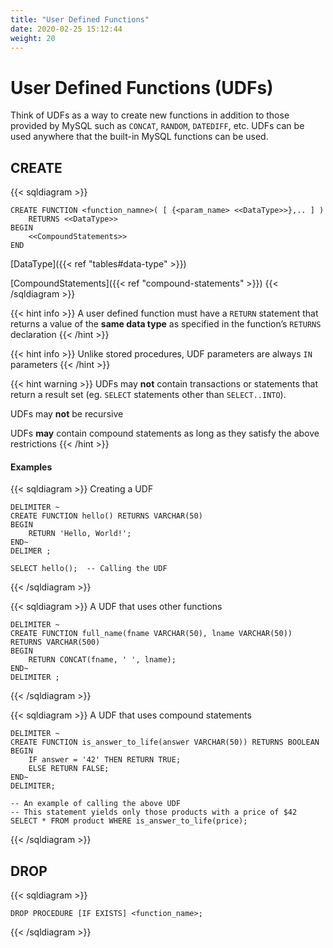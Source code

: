 ```yaml
---
title: "User Defined Functions"
date: 2020-02-25 15:12:44
weight: 20
---
```


# User Defined Functions (UDFs)

Think of UDFs as a way to create new functions in addition to those provided by MySQL such as `CONCAT`, `RANDOM`, `DATEDIFF`, etc.  UDFs can be used anywhere that the built-in MySQL functions can be used.

## CREATE

{{< sqldiagram >}}
```mysql
CREATE FUNCTION <function_namne>( [ {<param_name> <<DataType>>},.. ] )
    RETURNS <<DataType>>
BEGIN
    <<CompoundStatements>>
END
```
[DataType]({{< ref "tables#data-type" >}})

[CompoundStatements]({{< ref "compound-statements" >}})
{{< /sqldiagram >}}

{{< hint info >}}
A user defined function must have a `RETURN` statement that returns a value of the **same data type** as specified in the function’s `RETURNS` declaration
{{< /hint >}}

{{< hint info >}}
Unlike stored procedures, UDF parameters are always `IN` parameters
{{< /hint >}} 

{{< hint warning >}}
UDFs may **not** contain transactions or statements that return a result set (eg. `SELECT` statements other than `SELECT..INTO`).

UDFs may **not** be recursive

UDFs **may** contain compound statements as long as they satisfy the above restrictions
{{< /hint >}}

#### Examples

{{< sqldiagram >}}
Creating a UDF
```mysql
DELIMITER ~
CREATE FUNCTION hello() RETURNS VARCHAR(50)
BEGIN
    RETURN 'Hello, World!';
END~
DELIMER ;

SELECT hello();  -- Calling the UDF
```
{{< /sqldiagram >}}

{{< sqldiagram >}}
A UDF that uses other functions
```mysql
DELIMITER ~
CREATE FUNCTION full_name(fname VARCHAR(50), lname VARCHAR(50)) 
RETURNS VARCHAR(500)
BEGIN
    RETURN CONCAT(fname, ' ', lname);
END~
DELIMITER ;
```
{{< /sqldiagram >}}

{{< sqldiagram >}}
A UDF that uses compound statements
```mysql
DELIMITER ~
CREATE FUNCTION is_answer_to_life(answer VARCHAR(50)) RETURNS BOOLEAN
BEGIN
    IF answer = '42' THEN RETURN TRUE;
    ELSE RETURN FALSE;
END~
DELIMITER;

-- An example of calling the above UDF
-- This statement yields only those products with a price of $42
SELECT * FROM product WHERE is_answer_to_life(price);
```
{{< /sqldiagram >}}


## DROP
{{< sqldiagram >}}
```mysql
DROP PROCEDURE [IF EXISTS] <function_name>;
```
{{< /sqldiagram >}}

